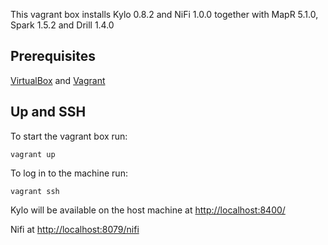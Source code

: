 This vagrant box installs Kylo 0.8.2 and NiFi 1.0.0 together with MapR 5.1.0, Spark 1.5.2 and Drill 1.4.0

## Prerequisites

[VirtualBox](https://www.virtualbox.org/) and [Vagrant](http://www.vagrantup.com/)

## Up and SSH

To start the vagrant box run:

    vagrant up

To log in to the machine run:

    vagrant ssh

Kylo will be available on the host machine at [http://localhost:8400/](http://localhost:8400/) 

Nifi at [http://localhost:8079/nifi](http://localhost:8079/nifi)

